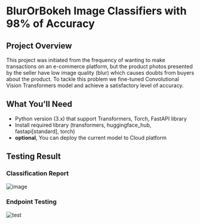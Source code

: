 # BlurOrBokeh Image Classifiers with 98% of Accuracy
## Project Overview
This project was initiated from the frequency of wanting to make transactions on an e-commerce platform, but the product photos presented by the seller have low image quality (blur) which causes doubts from buyers about the product. To tackle this problem we fine-tuned Convolutional Vision Transformers model and achieve a satisfactory level of accuracy.

## What You'll Need
- Python version (3.x) that support Transformers, Torch, FastAPI library
- Install required library (transformers, huggingface_hub, fastapi[standard], torch)
-  **optional**, You can deploy the current model to Cloud platform

## Testing Result
### Classification Report
![image](https://github.com/user-attachments/assets/42a09cc8-7fec-4c35-a9eb-d0bf90cf3cb9)

### Endpoint Testing
![test](https://github.com/user-attachments/assets/a96d59cf-c279-447b-9dbb-2d846114eeb3)
